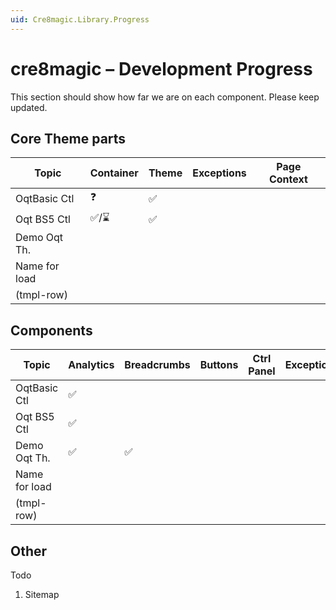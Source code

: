 ```yaml
---
uid: Cre8magic.Library.Progress
---
```


# cre8magic – Development Progress

This section should show how far we are on each component.
Please keep updated.

## Core Theme parts

| Topic        | Container | Theme       | Exceptions | Page Context |
|--------------|-----------|-------------|------------|--------------|
| OqtBasic Ctl | ❓        | ✅          |            |              |
| Oqt BS5 Ctl  | ✅/⌛     | ✅          |            |              |
| Demo Oqt Th. |           |             |            |              |
| Name for load|           |             |            |              |
| (tmpl-row)   |           |             |            |              |


## Components

| Topic        | Analytics | Breadcrumbs | Buttons | Ctrl Panel | Exceptions | Languages | Links | Logos | Menus | Page Context | Pages | To-Top |
|--------------|-----------|-------------|---------|------------|------------|-----------|-------|-------|-------|--------------|-------|-------|
| OqtBasic Ctl | ✅        |             |         |            |            |           |       |       |       |              |       | ✅    |
| Oqt BS5 Ctl  | ✅        |             |         |            |            |           |       |       |       |              |       | ✅    |
| Demo Oqt Th. | ✅        | ✅          |         |            |            | ✅        |       |       |       |              |       |       |
| Name for load|           |             |         |            |            |           |       |       | ✅    |              |       |       |
| (tmpl-row)   |           |             |         |            |            |           |       |       |       |              |       |       |

## Other

Todo

1. Sitemap
